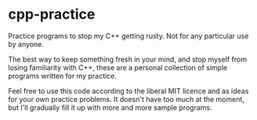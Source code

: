 cpp-practice
============

Practice programs to stop my C++ getting rusty. Not for any particular use by anyone.

The best way to keep something fresh in your mind, and stop myself from losing familiarity with C++, these are a personal collection of simple programs written for my practice.

Feel free to use this code according to the liberal MIT licence and as ideas for your own practice problems. It doesn't have too much at the moment, but I'll gradually fill it up with more and more sample programs.
